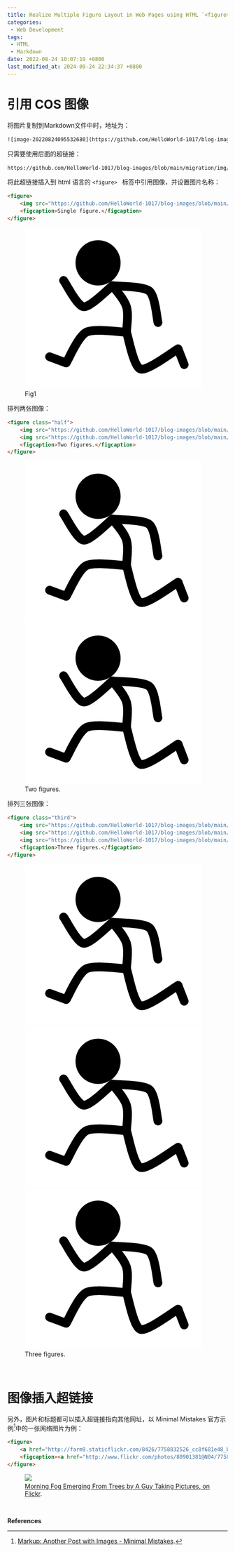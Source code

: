 ```yaml
---
title: Realize Multiple Figure Layout in Web Pages using HTML `<figure>` Element
categories:
 - Web Development
tags: 
 - HTML
 - Markdown
date: 2022-08-24 10:07:19 +0800
last_modified_at: 2024-09-24 22:34:37 +0800
---
```


# 引用 COS 图像

将图片复制到Markdown文件中时，地址为：

```html
![image-20220824095532680](https://github.com/HelloWorld-1017/blog-images/blob/main/migration/img/image-20220824095532680.png)
```

只需要使用后面的超链接：

```html
https://github.com/HelloWorld-1017/blog-images/blob/main/migration/img/image-20220824095532680.png?raw=true
```

将此超链接插入到 html 语言的 `<figure> ` 标签中引用图像，并设置图片名称：

```html
<figure>
    <img src="https://github.com/HelloWorld-1017/blog-images/blob/main/migration/img/image-20220824095532680.png?raw=true">
    <figcaption>Single figure.</figcaption>
</figure>
```

<figure>
    <img src="https://github.com/HelloWorld-1017/blog-images/blob/main/migration/img/image-20220824095532680.png?raw=true">
    <figcaption>Fig1</figcaption>
</figure>



排列两张图像：

```html
<figure class="half">
    <img src="https://github.com/HelloWorld-1017/blog-images/blob/main/migration/img/image-20220824095532680.png?raw=true">
    <img src="https://github.com/HelloWorld-1017/blog-images/blob/main/migration/img/image-20220824095532680.png?raw=true">
    <figcaption>Two figures.</figcaption>
</figure>
```

<figure class="half">
    <img src="https://github.com/HelloWorld-1017/blog-images/blob/main/migration/img/image-20220824095532680.png?raw=true">
    <img src="https://github.com/HelloWorld-1017/blog-images/blob/main/migration/img/image-20220824095532680.png?raw=true">
    <figcaption>Two figures.</figcaption>
</figure>



排列三张图像：

```html
<figure class="third">
    <img src="https://github.com/HelloWorld-1017/blog-images/blob/main/migration/img/image-20220824095532680.png?raw=true">
    <img src="https://github.com/HelloWorld-1017/blog-images/blob/main/migration/img/image-20220824095532680.png?raw=true">
    <img src="https://github.com/HelloWorld-1017/blog-images/blob/main/migration/img/image-20220824095532680.png?raw=true">
    <figcaption>Three figures.</figcaption>
</figure>
```

<figure class="third">
    <img src="https://github.com/HelloWorld-1017/blog-images/blob/main/migration/img/image-20220824095532680.png?raw=true">
    <img src="https://github.com/HelloWorld-1017/blog-images/blob/main/migration/img/image-20220824095532680.png?raw=true">
    <img src="https://github.com/HelloWorld-1017/blog-images/blob/main/migration/img/image-20220824095532680.png?raw=true">
    <figcaption>Three figures.</figcaption>
</figure>
<br>

# 图像插入超链接

另外，图片和标题都可以插入超链接指向其他网址，以 Minimal Mistakes 官方示例[^1]中的一张网络图片为例：

```html
<figure>
	<a href="http://farm9.staticflickr.com/8426/7758832526_cc8f681e48_b.jpg?raw=true"><img src="http://farm9.staticflickr.com/8426/7758832526_cc8f681e48_c.jpg"></a>
	<figcaption><a href="http://www.flickr.com/photos/80901381@N04/7758832526/" title="Morning Fog Emerging From Trees by A Guy Taking Pictures, on Flickr">Morning Fog Emerging From Trees by A Guy Taking Pictures, on Flickr</a>.</figcaption>
</figure>
```

<figure>
	<a href="http://farm9.staticflickr.com/8426/7758832526_cc8f681e48_b.jpg"><img src="http://farm9.staticflickr.com/8426/7758832526_cc8f681e48_c.jpg"></a>
	<figcaption><a href="http://www.flickr.com/photos/80901381@N04/7758832526/" title="Morning Fog Emerging From Trees by A Guy Taking Pictures, on Flickr">Morning Fog Emerging From Trees by A Guy Taking Pictures, on Flickr</a>.</figcaption>
</figure>
<br>

**References**

[^1]: [Markup: Another Post with Images - Minimal Mistakes](https://mmistakes.github.io/minimal-mistakes/markup-more-images/).